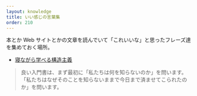 ```yaml
---
layout: knowledge
title: いい感じの言葉集
order: 210
---
```


本とか Web サイトとかの文章を読んでいて「これいいな」と思ったフレーズ達を集めておく場所。



* [寝ながら学べる構造主義](https://www.amazon.co.jp/dp/4166602519)

> 良い入門書は、まず最初に「私たちは何を知らないのか」を問います。「私たちはなぜそのことを知らないままで今日まで済ませてこられたのか」を問います。

